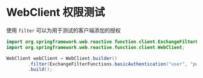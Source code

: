 # WebClient 权限测试

使用 `filter` 可以为用于测试的客户端添加的授权

```java
import org.springframework.web.reactive.function.client.ExchangeFilterFunctions;
import org.springframework.web.reactive.function.client.WebClient;

WebClient webClient = WebClient.builder()
        .filter(ExchangeFilterFunctions.basicAuthentication("user", "pwd"))
        .build();
```
